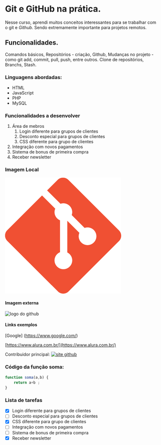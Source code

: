 # **Git e GitHub na prática.**

Nesse curso, aprendi muitos conceitos interessantes para se trabalhar com o git e _Github_. Sendo extremamente importante para projetos remotos.

## **Funcionalidades.**

Comandos básicos,
Repositórios - criação, 
Github,
Mudanças no projeto - como git add, commit, pull, push, entre outros.
Clone de repositórios,
Branchs,
Stash.

### **Linguagens abordadas:**

* HTML
* JavaScript
* PHP
* MySQL

### **Funcionalidades a desenvolver**

1. Área de mebros
    1. Login diferente para grupos de clientes
    2. Desconto especial para grupos de clientes
    3. CSS diferente para grupo de clientes
2. Integração com novos pagamentos
3. Sistema de bonus de primeira compra
4. Receber newsletter 

### **Imagem Local**




![logo do git](projeto/img/Git-Icon-1788C.png)


#### **Imagem externa**


![logo do github](https://seeklogo.com/images/G/github-logo-7880D80B8D-seeklogo.com.png)


#### **Links exemplos**

[Google] (https://www.google.com/)

[https://www.alura.com.br/](https://www.alura.com.br/)

Contribuidor principal:   [![site github](https://seeklogo.com/images/G/github-logo-7880D80B8D-seeklogo.com.png)](https://github.com/GreiceQuele)


### **Código da função soma:**

``` javascript
function soma(a,b) {
    return a+b ;
}

```

### **Lista de tarefas**

- [x]  Login diferente para grupos de clientes
- [ ]   Desconto especial para grupos de clientes
- [x]  CSS diferente para grupo de clientes
- [ ]   Integração com novos pagamentos
- [ ]   Sistema de bonus de primeira compra
- [x]  Receber newsletter 